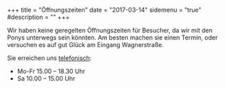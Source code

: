 +++
title = "Öffnungszeiten" 
date = "2017-03-14"
sidemenu = "true" 
#description = ""
+++

Wir haben keine geregelten Öffnungszeiten für Besucher, da wir mit den Ponys unterwegs sein könnten. Am besten machen sie einen Termin, oder versuchen es auf gut Glück am Eingang Wagnerstraße.

Sie erreichen uns [telefonisch](/kontakt):

- Mo-Fr 15.00 – 18.30 Uhr
- Sa 10.00 – 15.00 Uhr


